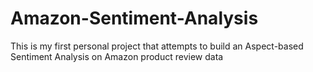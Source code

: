 # Amazon-Sentiment-Analysis
This is my first personal project that attempts to build an Aspect-based Sentiment Analysis on Amazon product review data
